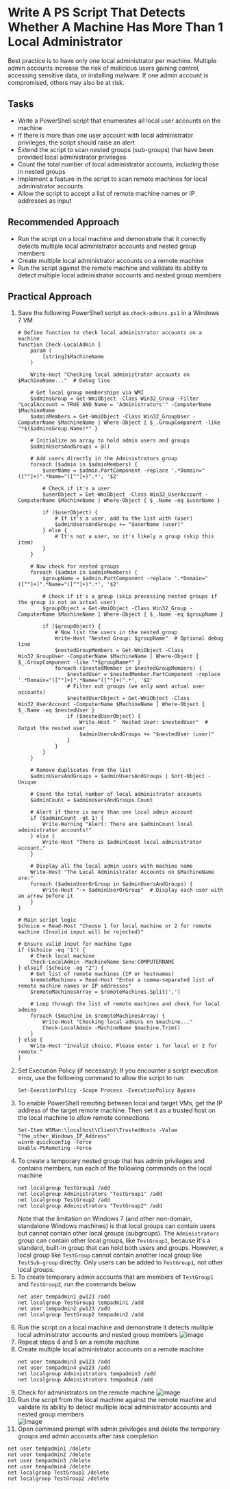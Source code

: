 # Write A PS Script That Detects Whether A Machine Has More Than 1 Local Administrator
Best practice is to have only one local administrator per machine. Multiple admin accounts increase the risk of malicious users gaining control, accessing sensitive data, or installing malware. If one admin account is compromised, others may also be at risk.



## Tasks
- Write a PowerShell script that enumerates all local user accounts on the machine
- If there is more than one user account with local administrator privileges, the script should raise an alert
- Extend the script to scan nested groups (sub-groups) that have been provided local administrator privileges
- Count the total number of local administrator accounts, including those in nested groups
- Implement a feature in the script to scan remote machines for local administrator accounts
- Allow the script to accept a list of remote machine names or IP addresses as input


## Recommended Approach
- Run the script on a local machine and demonstrate that it correctly detects multiple local administrator accounts and nested group members
- Create multiple local administrator accounts on a remote machine
- Run the script against the remote machine and validate its ability to detect multiple local administrator accounts and nested group members


## Practical Approach
1. Save the following PowerShell script as `check-admins.ps1` in a Windows 7 VM
   ```
   # Define function to check local administrator accounts on a machine
   function Check-LocalAdmin {
       param (
           [string]$MachineName
       )
   
       Write-Host "Checking local administrator accounts on $MachineName..."  # Debug line
   
       # Get local group memberships via WMI
       $adminsGroup = Get-WmiObject -Class Win32_Group -Filter "LocalAccount = TRUE AND Name = 'Administrators'" -ComputerName $MachineName
       $adminMembers = Get-WmiObject -Class Win32_GroupUser -ComputerName $MachineName | Where-Object { $_.GroupComponent -like "*$($adminsGroup.Name)*" }
   
       # Initialize an array to hold admin users and groups
       $adminUsersAndGroups = @()
   
       # Add users directly in the Administrators group
       foreach ($admin in $adminMembers) {
           $userName = $admin.PartComponent -replace '.*Domain="([^"]+)".*Name="([^"]+)".*', '$2'
   
           # Check if it's a user
           $userObject = Get-WmiObject -Class Win32_UserAccount -ComputerName $MachineName | Where-Object { $_.Name -eq $userName }
           
           if ($userObject) {
               # If it's a user, add to the list with (user)
               $adminUsersAndGroups += "$userName (user)"
           } else {
               # It's not a user, so it's likely a group (skip this item)
           }
       }
   
       # Now check for nested groups
       foreach ($admin in $adminMembers) {
           $groupName = $admin.PartComponent -replace '.*Domain="([^"]+)".*Name="([^"]+)".*', '$2'
   
           # Check if it's a group (skip processing nested groups if the group is not an actual user)
           $groupObject = Get-WmiObject -Class Win32_Group -ComputerName $MachineName | Where-Object { $_.Name -eq $groupName }
   
           if ($groupObject) {
               # Now list the users in the nested group
               Write-Host "Nested Group: $groupName"  # Optional debug line
               $nestedGroupMembers = Get-WmiObject -Class Win32_GroupUser -ComputerName $MachineName | Where-Object { $_.GroupComponent -like "*$groupName*" }
               foreach ($nestedMember in $nestedGroupMembers) {
                   $nestedUser = $nestedMember.PartComponent -replace '.*Domain="([^"]+)".*Name="([^"]+)".*', '$2'
                   # Filter out groups (we only want actual user accounts)
                   $nestedUserObject = Get-WmiObject -Class Win32_UserAccount -ComputerName $MachineName | Where-Object { $_.Name -eq $nestedUser }
                   if ($nestedUserObject) {
                       Write-Host "  Nested User: $nestedUser"  # Output the nested user
                       $adminUsersAndGroups += "$nestedUser (user)"
                   }
               }
           }
       }
   
       # Remove duplicates from the list
       $adminUsersAndGroups = $adminUsersAndGroups | Sort-Object -Unique
   
       # Count the total number of local administrator accounts
       $adminCount = $adminUsersAndGroups.Count
   
       # Alert if there is more than one local admin account
       if ($adminCount -gt 1) {
           Write-Warning "Alert: There are $adminCount local administrator accounts!"
       } else {
           Write-Host "There is $adminCount local administrator account."
       }
   
       # Display all the local admin users with machine name
       Write-Host "The Local Administrator Accounts on $MachineName are:"
       foreach ($adminUserOrGroup in $adminUsersAndGroups) {
           Write-Host "-> $adminUserOrGroup"  # Display each user with an arrow before it
       }
   }
   
   # Main script logic
   $choice = Read-Host "Choose 1 for local machine or 2 for remote machine (Invalid input will be rejected)"
   
   # Ensure valid input for machine type
   if ($choice -eq "1") {
       # Check local machine
       Check-LocalAdmin -MachineName $env:COMPUTERNAME
   } elseif ($choice -eq "2") {
       # Get list of remote machines (IP or hostnames)
       $remoteMachines = Read-Host "Enter a comma-separated list of remote machine names or IP addresses" 
       $remoteMachinesArray = $remoteMachines.Split(',')
   
       # Loop through the list of remote machines and check for local admins
       foreach ($machine in $remoteMachinesArray) {
           Write-Host "Checking local admins on $machine..."
           Check-LocalAdmin -MachineName $machine.Trim()
       }
   } else {
       Write-Host "Invalid choice. Please enter 1 for local or 2 for remote."
   }
   ```
2. Set Execution Policy (if necessary): If you encounter a script execution error, use the following command to allow the script to run:
   ```
   Set-ExecutionPolicy -Scope Process -ExecutionPolicy Bypass
   ```
3. To enable PowerShell remoting between local and target VMs, get the IP address of the target remote machine. Then set it as a trusted host on the local machine to allow remote connections
   ```
   Set-Item WSMan:\localhost\Client\TrustedHosts -Value "the_other_Windows_IP_Address"
   winrm quickconfig -Force
   Enable-PSRemoting -Force
   ```
4. To create a temporary nested group that has admin privileges and contains members, run each of the following commands on the local machine
   ```
   net localgroup TestGroup1 /add
   net localgroup Administrators "TestGroup1" /add
   net localgroup TestGroup2 /add
   net localgroup Administrators "TestGroup2" /add
   ```
   Note that the limitation on Windows 7 (and other non-domain, standalone Windows machines) is that local groups can contain users but cannot contain other local groups (subgroups). The `Administrators` group can contain other local groups, like `TestGroup1`, because it's a standard, built-in group that can hold both users and groups. However, a local group like `TestGroup` cannot contain another local group like `TestSub-group` directly. Only users can be added to `TestGroup1`, not other local groups.
5. To create temporary admin accounts that are members of `TestGroup1` and `TestGroup2`, run the commands below
   ```
   net user tempadmin1 pw123 /add
   net localgroup TestGroup1 tempadmin1 /add
   net user tempadmin2 pw123 /add
   net localgroup TestGroup2 tempadmin2 /add
   ```
6. Run the script on a local machine and demonstrate it detects mulitple local administrator accounts and nested group members
   ![image](https://github.com/user-attachments/assets/6b641fc6-d76d-4a63-a767-623983576c80)
7. Repeat steps 4 and 5 on a remote machine
8. Create multiple local administrator accounts on a remote machine
   ```
   net user tempadmin3 pw123 /add
   net user tempadmin4 pw123 /add
   net localgroup Administrators tempadmin3 /add
   net localgroup Administrators tempadmi4 /add
   ```
9. Check for administrators on the remote machine
   ![image](https://github.com/user-attachments/assets/fc70eb9c-87bf-41c7-be4e-44ddb81a0c4b)
10. Run the script from the local machine against the remote machine and validate its ability to detect multiple local administrator accounts and nested group members <br/>
   ![image](https://github.com/user-attachments/assets/ed879cca-78eb-48ef-b499-7ebc3ca6a783)
11. Open command prompt with admin privileges and delete the temporary groups and admin accounts after task completion
   ```
   net user tempadmin1 /delete
   net user tempadmin2 /delete
   net user tempadmin3 /delete
   net user tempadmin4 /delete
   net localgroup TestGroup1 /delete
   net localgroup TestGroup2 /delete
   ```
   

